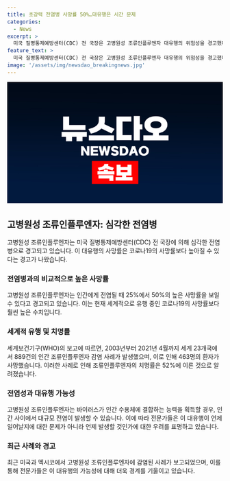 ```yaml
---
title: 초강력 전염병 사망률 50%…대유행은 시간 문제
categories:
  - News
excerpt: >
  미국 질병통제예방센터(CDC) 전 국장은 고병원성 조류인플루엔자 대유행의 위험성을 경고했다. 조류인플루엔자의 사망률은 25~50%로, 코로나19보다 높다고 밝혔으며 세계보건기구(WHO)는 889건의 감염 중 463명이 사망했고 치명률은 52%라고 전했다. 레드필드 전 국장은 조류인플루엔자가 사람에게 전염되면 대유행이 일어날 것으로 언급하며 이에 대한 경고를 제기했다.
feature_text: >
  미국 질병통제예방센터(CDC) 전 국장은 고병원성 조류인플루엔자 대유행의 위험성을 경고했다. 조류인플루엔자의 사망률은 25~50%로, 코로나19보다 높다고 밝혔으며 세계보건기구(WHO)는 889건의 감염 중 463명이 사망했고 치명률은 52%라고 전했다. 레드필드 전 국장은 조류인플루엔자가 사람에게 전염되면 대유행이 일어날 것으로 언급하며 이에 대한 경고를 제기했다.
image: '/assets/img/newsdao_breakingnews.jpg'
---
```


<p><img src="/assets/img/newsdao_breakingnews.jpg" alt="implanttips 속보" /></p>

<h2 data-ke-size="size26">고병원성 조류인플루엔자: 심각한 전염병</h2>

<p data-ke-size="size16">고병원성 조류인플루엔자는 미국 질병통제예방센터(CDC) 전 국장에 의해 심각한 전염병으로 경고되고 있습니다. 이 대유행의 사망률은 코로나19의 사망률보다 높아질 수 있다는 경고가 나왔습니다.</p>

<h3 data-ke-size="size24">전염병과의 비교적으로 높은 사망률</h3>

<p data-ke-size="size16">고병원성 조류인플루엔자는 인간에게 전염될 때 25%에서 50%의 높은 사망률을 보일 수 있다고 경고되고 있습니다. 이는 현재 세계적으로 유행 중인 코로나19의 사망률보다 훨씬 높은 수치입니다.</p>

<h3 data-ke-size="size24">세계적 유행 및 치명률</h3>

<p data-ke-size="size16">세계보건기구(WHO)의 보고에 따르면, 2003년부터 2021년 4월까지 세계 23개국에서 889건의 인간 조류인플루엔자 감염 사례가 발생했으며, 이로 인해 463명의 환자가 사망했습니다. 이러한 사례로 인해 조류인플루엔자의 치명률은 52%에 이른 것으로 알려졌습니다.</p>

<h3 data-ke-size="size24">전염성과 대유행 가능성</h3>

<p data-ke-size="size16">고병원성 조류인플루엔자는 바이러스가 인간 수용체에 결합하는 능력을 획득할 경우, 인간 사이에서 대규모 전염이 발생할 수 있습니다. 이에 따라 전문가들은 이 대유행이 언제 일어날지에 대한 문제가 아니라 언제 발생할 것인가에 대한 우려를 표명하고 있습니다.</p>

<h3 data-ke-size="size24">최근 사례와 경고</h3>

<p data-ke-size="size16">최근 미국과 멕시코에서 고병원성 조류인플루엔자에 감염된 사례가 보고되었으며, 이를 통해 전문가들은 이 대유행의 가능성에 대해 더욱 경계를 기울이고 있습니다.</p>

